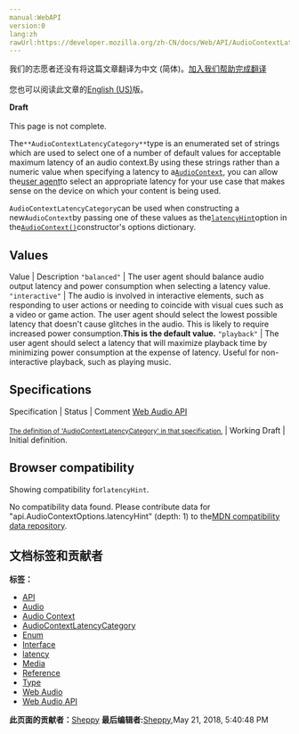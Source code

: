 ```yaml
---
manual:WebAPI
version:0
lang:zh
rawUrl:https://developer.mozilla.org/zh-CN/docs/Web/API/AudioContextLatencyCategory
---
```




<bdi>我们的志愿者还没有将这篇文章翻译为<bdi>中文 (简体)</bdi>。[加入我们帮助完成翻译](%3816 "")<br></br>您也可以阅读此文章的[English (US)](%3817 "")版。</bdi>






**Draft**<br></br>This page is not complete.





The`**AudioContextLatencyCategory**`type is an enumerated set of strings which are used to select one of a number of default values for acceptable maximum latency of an audio context.By using these strings rather than a numeric value when specifying a latency to a[`AudioContext`](%3818 "The AudioContext interface represents an audio-processing graph built from audio modules linked together, each represented by an AudioNode."), you can allow the[user agent](%3517 "user agent: A user agent is a computer program representing a person, for example, a browser in a Web context.")to select an appropriate latency for your use case that makes sense on the device on which your content is being used.



`AudioContextLatencyCategory`can be used when constructing a new`AudioContext`by passing one of these values as the[`latencyHint`](%3819 "The AudioContextOptions dictionary (used when instantiating an AudioContext) may contain a property named latencyHint, which indicates the preferred maximum latency in seconds for the audio context.")option in the[`AudioContext()`](%3820 "The AudioContext() constructor creates a new AudioContext object which represents an audio-processing graph, built from audio modules linked together, each represented by an AudioNode.")constructor&#39;s options dictionary.


## Values<a name="Values"></a>
Value | Description 
`"balanced"` | The user agent should balance audio output latency and power consumption when selecting a latency value. 
`"interactive"` | The audio is involved in interactive elements, such as responding to user actions or needing to coincide with visual cues such as a video or game action. The user agent should select the lowest possible latency that doesn&#39;t cause glitches in the audio. This is likely to require increased power consumption.**This is the default value.** 
`"playback"` | The user agent should select a latency that will maximize playback time by minimizing power consumption at the expense of latency. Useful for non-interactive playback, such as playing music. 


## Specifications<a name="Specifications"></a>
Specification | Status | Comment 
[Web Audio API<br></br><small>The definition of &#39;AudioContextLatencyCategory&#39; in that specification.</small>](%3821 "") | Working Draft | Initial definition. 






## Browser compatibility<a name="Browser_compatibility"></a>


Showing compatibility for`latencyHint`.



No compatibility data found. Please contribute data for &quot;api.AudioContextOptions.latencyHint&quot; (depth: 1) to the[MDN compatibility data repository](%3344 "").








## 文档标签和贡献者
**标签：**
* [API](%50 "")
* [Audio](%3822 "")
* [Audio Context](%3823 "")
* [AudioContextLatencyCategory](%3824 "")
* [Enum](%3825 "")
* [Interface](%3380 "")
* [latency](%3826 "")
* [Media](%3827 "")
* [Reference](%3381 "")
* [Type](%3828 "")
* [Web Audio](%3829 "")
* [Web Audio API](%3830 "")

**此页面的贡献者：**[Sheppy](%405 "")
**最后编辑者:**[Sheppy](%405 ""),<time>May 21, 2018, 5:40:48 PM</time>


